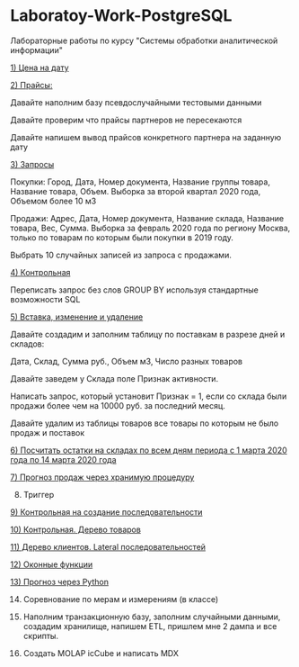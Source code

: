 # Laboratoy-Work-PostgreSQL
Лабораторные работы по курсу "Системы обработки аналитической информации"

[1) Цена  на дату](https://github.com/alena195101/Laboratoy-Work--PostgreSQL/blob/master/date-price.sql)

[2) Прайсы: ](https://github.com/alena195101/Laboratoy-Work--PostgreSQL/blob/master/prices.sql)

Давайте наполним базу псевдослучайными тестовыми данными

Давайте проверим что прайсы партнеров не пересекаются

Давайте напишем вывод прайсов конкретного партнера на заданную дату

[3) Запросы](https://github.com/alena195101/Laboratoy-Work--PostgreSQL/blob/master/query.sql)

Покупки: Город, Дата, Номер документа, Название группы товара, Название товара, Объем. Выборка за второй квартал 2020 года, Объемом более 10 м3

Продажи: Адрес, Дата, Номер документа, Название склада, Название товара, Вес, Сумма. Выборка за февраль 2020 года по региону Москва, только по товарам по которым были покупки в 2019 году.

Выбрать 10 случайных записей из запроса с продажами.

[4) Контрольная](https://github.com/alena195101/Laboratoy-Work--PostgreSQL/blob/master/test.sql)

Переписать запрос без слов GROUP BY используя стандартные возможности SQL

[5) Вставка, изменение и удаление](https://github.com/alena195101/Laboratoy-Work--PostgreSQL/blob/master/5_insert_update_delete.sql)

Давайте создадим и заполним таблицу по поставкам в разрезе дней и складов: 

Дата, Склад, Сумма руб., Объем м3, Число разных товаров

Давайте заведем у Склада поле Признак активности.

Написать запрос, который установит Признак = 1, если со склада были продажи более чем на 10000 руб. за последний месяц.

Давайте удалим из таблицы товаров все товары по которым не было продаж и поставок

[6) Посчитать остатки на складах по всем дням периода с 1 марта 2020 года по 14 марта 2020 года](https://github.com/alena195101/Laboratoy-Work--PostgreSQL/blob/master/remains_stor.sql)

[7) Прогноз продаж через хранимую процедуру](https://github.com/alena195101/Laboratoy-Work--PostgreSQL/blob/master/sales_forecast.sql)

8) Триггер

[9) Контрольная на создание последовательности](https://github.com/alena195101/Laboratoy-Work--PostgreSQL/blob/master/sequence.sql)

[10) Контрольная. Дерево товаров](https://github.com/alena195101/Laboratoy-Work--PostgreSQL/blob/master/tree_goods.sql)

[11) Дерево клиентов. Lateral последовательностей](https://github.com/alena195101/Laboratoy-Work--PostgreSQL/blob/master/tree_client.sql)

[12) Оконные функции](https://github.com/alena195101/Laboratoy-Work--PostgreSQL/blob/master/window_func.sql)

[13) Прогноз через Python](https://github.com/alena195101/Laboratoy-Work--PostgreSQL/blob/master/mass_forecast.ipynb)

14) Соревнование по мерам и измерениям (в классе)

15) Наполним транзакционную базу, заполним случайными данными, создадим хранилище, напишем ETL, пришлем мне 2 дампа и все скрипты.

16) Создать MOLAP icCube и написать MDX
